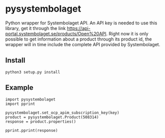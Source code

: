 # pysystembolaget
Python wrapper for Systembolaget API. An API key is needed to use this library, get it through the link https://api-portal.systembolaget.se/products/Open%20API. Right now it is only possible to get information about a product through its product id, the wrapper will in time include the complete API provided by Systembolaget.

## Install
```
python3 setup.py install
```

## Example
```
import pysystembolaget
import pprint

pysystembolaget.set_ocp_apim_subscription_key(key)
product = pysystembolaget.Product(508314)
response = product.properties()

pprint.pprint(response)
```

